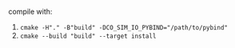 compile with:
1. `cmake -H"." -B"build" -DCO_SIM_IO_PYBIND="/path/to/pybind"`
2. `cmake --build "build" --target install`